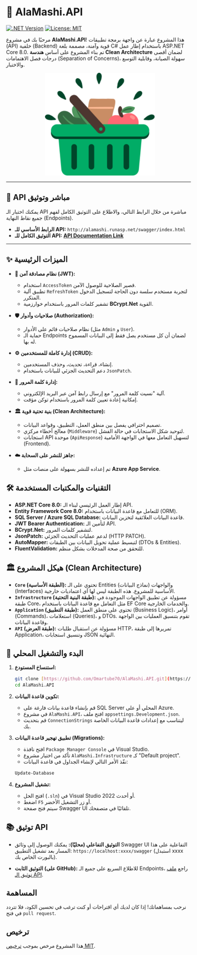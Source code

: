 # 🔱 AlaMashi.API



[![.NET Version](https://img.shields.io/badge/.NET-8.0-blueviolet?style=for-the-badge&logo=.net)](https://dotnet.microsoft.com/en-us/download/dotnet/8.0)
[![License: MIT](https://img.shields.io/badge/License-MIT-yellow.svg?style=for-the-badge)](https://github.com/Omartube70/AlaMashi.API/blob/master/LICENSE)


مرحبًا بك في مشروع **AlaMashi.API**! هذا المشروع عبارة عن واجهة برمجة تطبيقات (API) خلفية (Backend) قوية وآمنة، مصممة بلغة C# باستخدام إطار عمل ASP.NET Core 8.0. تم بناء المشروع على أساس **هندسة Clean Architecture** لضمان أقصى درجات فصل الاهتمامات (Separation of Concerns)، سهولة الصيانة، وقابلية التوسع والاختبار.



<div align="center">
  <img src="https://raw.githubusercontent.com/Omartube70/AlaMashi.API/master/AlaMashi.API/.assets/logo.png" alt="AlaMashi API Logo" width="300" />
</div>



---



## 🚀 API مباشر وتوثيق



يمكنك اختبار الـ API مباشرة من خلال الرابط التالي، والاطلاع على التوثيق الكامل لفهم جميع نقاط النهاية (Endpoints).



-   **الرابط الأساسي للـ API:**
`http://alamashi.runasp.net/swagger/index.html`
-   **التوثيق الكامل للـ API:**
    [**API Documentation Link**](https://github.com/Omartube70/AlaMashi.API/blob/master/API_Documentation.md)



---



## ✨ الميزات الرئيسية



-   **🔐 نظام مصادقة آمن (JWT):**
    -   استخدام `AccessToken` قصير الصلاحية للوصول الآمن.
    -   تطبيق آلية `RefreshToken` لتجربة مستخدم سلسة دون الحاجة لتسجيل الدخول المتكرر.
    -   تشفير كلمات المرور باستخدام خوارزمية **BCrypt.Net** القوية.

-   **🛡️ صلاحيات وأدوار (Authorization):**
    -   نظام صلاحيات قائم على الأدوار (مثل `Admin` و `User`).
    -   حماية الـ Endpoints لضمان أن كل مستخدم يصل فقط إلى البيانات المسموح له بها.

-   **⚙️ إدارة كاملة للمستخدمين (CRUD):**
    -   إنشاء، قراءة، تحديث، وحذف المستخدمين.
    -   دعم التحديث الجزئي للبيانات باستخدام `JsonPatch`.

-   **🔑 إدارة كلمة المرور:**
    -   آلية "نسيت كلمة المرور" مع إرسال رابط آمن عبر البريد الإلكتروني.
    -   إمكانية إعادة تعيين كلمة المرور باستخدام توكن مؤقت.

-   **🏛️ بنية تحتية قوية (Clean Architecture):**
    -   تصميم احترافي يفصل بين منطق العمل، التطبيق، وقواعد البيانات.
    -   معالج أخطاء مركزي (`Middleware`) لتوحيد شكل الاستجابات في حالة الفشل.
    -   استجابات API موحدة (`ApiResponse`) لتسهيل التعامل معها في الواجهة الأمامية (Frontend).

-   **☁️ جاهز للنشر على السحابة:**
    -   تم إعداده للنشر بسهولة على منصات مثل **Azure App Service**.



## 🛠️ التقنيات والمكتبات المستخدمة



-   **ASP.NET Core 8.0:** إطار العمل الرئيسي لبناء الـ API.
-   **Entity Framework Core 8.0:** للتعامل مع قاعدة البيانات باستخدام (ORM).
-   **SQL Server / Azure SQL Database:** قاعدة البيانات العلائقية لتخزين البيانات.
-   **JWT Bearer Authentication:** لتأمين الـ API.
-   **BCrypt.Net:** لتشفير كلمات المرور.
-   **JsonPatch:** لدعم عمليات التحديث الجزئي (HTTP PATCH).
-   **AutoMapper:** لتبسيط عملية تحويل البيانات بين الطبقات (DTOs & Entities).
-   **FluentValidation:** للتحقق من صحة المدخلات بشكل منظم.



## 🏛️ هيكل المشروع (Clean Architecture)



-   **`Core` (الطبقة الأساسية):** تحتوي على الـ Entities (نماذج البيانات) والواجهات (Interfaces) الأساسية للمشروع. هذه الطبقة ليس لها أي اعتماديات خارجية.
-   **`Infrastructure` (طبقة البنية التحتية):** مسؤولة عن تطبيق الواجهات الموجودة في طبقة Core، مثل التعامل مع قاعدة البيانات باستخدام EF Core والخدمات الخارجية.
-   **`Application` (طبقة التطبيق):** تحتوي على منطق العمل (Business Logic)، أوامر (Commands)، استعلامات (Queries)، و DTOs. تقوم بتنسيق العمليات بين الواجهة وقاعدة البيانات.
-   **`API` (طبقة العرض):** مسؤولة عن استقبال طلبات HTTP، تمريرها إلى طبقة Application، وتنسيق استجابات JSON النهائية.



## 🏁 البدء والتشغيل المحلي



1.  **استنساخ المستودع:**
    ```bash
    git clone [https://github.com/Omartube70/AlaMashi.API.git](https://github.com/Omartube70/AlaMashi.API.git)
    cd AlaMashi.API
    ```

2.  **تكوين قاعدة البيانات:**
    -   قم بإنشاء قاعدة بيانات فارغة على SQL Server المحلي أو على Azure.
    -   في مشروع `AlaMashi.API`، افتح ملف `appsettings.Development.json`.
    -   قم بتحديث `ConnectionStrings` ليتناسب مع إعدادات قاعدة البيانات الخاصة بك.

3.  **تطبيق تهجير قاعدة البيانات (Migrations):**
    -   افتح نافذة `Package Manager Console` في Visual Studio.
    -   تأكد من اختيار مشروع `AlaMashi.Infrastructure` كـ "Default project".
    -   نفّذ الأمر التالي لإنشاء الجداول في قاعدة البيانات:
    ```powershell
    Update-Database
    ```

4.  **تشغيل المشروع:**
    -   افتح الحل (`.sln`) في Visual Studio 2022 أو أحدث.
    -   اضغط `F5` أو زر التشغيل الأخضر.
    -   سيتم فتح صفحة Swagger UI تلقائيًا في متصفحك.



## 📚 توثيق API



-   **التوثيق التفاعلي (محليًا):** يمكنك الوصول إلى وثائق Swagger UI التفاعلية على هذا المسار بعد تشغيل التطبيق:
    `https://localhost:xxxx/swagger` (استبدل xxxx بالبورت الخاص بك).

-   **التوثيق الثابت (على GitHub):**
    للاطلاع السريع على جميع الـ Endpoints، راجع [ملف توثيق الـ API](https://github.com/Omartube70/AlaMashi.API/blob/master/API_Documentation.md).



## المساهمة

نرحب بمساهماتك! إذا كان لديك أي اقتراحات أو كنت ترغب في تحسين الكود، فلا تتردد في فتح `pull request`.



## ترخيص

هذا المشروع مرخص بموجب [ترخيص MIT](https://github.com/Omartube70/AlaMashi.API/blob/master/LICENSE).
